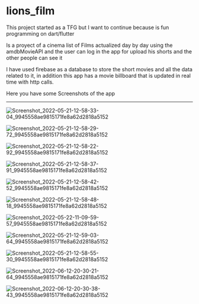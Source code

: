 # lions_film

This project started as a TFG but I want to continue because is fun programming on dart/flutter

Is a proyect of a cinema list of Films actualized day by day using the amdbMovieAPI and the user can log in the app for upload his shorts 
and the other people can see it

I have used firebase as a database to store the short movies and all the data related to it, 
in addition this app has a movie billboard that is updated in real time with http calls.

Here you have some Screenshots of the app

----------------------------------------------------------------------------------------------------------------------------------------------------------------------------------------------------------------------------------------------------------------------------------------------------------------------------------------------

![Screenshot_2022-05-21-12-58-33-04_9945558ae9815171fe8a62d2818a5152](https://user-images.githubusercontent.com/85117845/182575639-5969de2f-2d18-45a9-b81c-016249b5c6d7.jpg)


![Screenshot_2022-05-21-12-58-29-72_9945558ae9815171fe8a62d2818a5152](https://user-images.githubusercontent.com/85117845/182575646-3df1cd85-a1ee-4809-911c-91bc82867784.jpg)


![Screenshot_2022-05-21-12-58-22-92_9945558ae9815171fe8a62d2818a5152](https://user-images.githubusercontent.com/85117845/182575657-a6f17c6d-b69e-49f3-8572-882292b26933.jpg)


![Screenshot_2022-05-21-12-58-37-91_9945558ae9815171fe8a62d2818a5152](https://user-images.githubusercontent.com/85117845/182575748-d266e47b-eb14-4349-bc39-0cf708517893.jpg)


![Screenshot_2022-05-21-12-58-42-52_9945558ae9815171fe8a62d2818a5152](https://user-images.githubusercontent.com/85117845/182575750-ce714fa7-0b5d-4853-9b51-8aa675ffc801.jpg)


![Screenshot_2022-05-21-12-58-48-18_9945558ae9815171fe8a62d2818a5152](https://user-images.githubusercontent.com/85117845/182575756-900acf48-8c5a-41b6-884c-7afc9a551043.jpg)


![Screenshot_2022-05-22-11-09-59-57_9945558ae9815171fe8a62d2818a5152](https://user-images.githubusercontent.com/85117845/182575918-bef83dc3-2e11-4ba2-ac7b-401821afb5cc.jpg)


![Screenshot_2022-05-21-12-59-03-64_9945558ae9815171fe8a62d2818a5152](https://user-images.githubusercontent.com/85117845/182575941-ddc6b1e9-f749-4364-bb00-a296279dd323.jpg)


![Screenshot_2022-05-21-12-58-55-30_9945558ae9815171fe8a62d2818a5152](https://user-images.githubusercontent.com/85117845/182575967-c75e8c46-ac22-466b-83ec-feef944f3776.jpg)


![Screenshot_2022-06-12-20-30-21-64_9945558ae9815171fe8a62d2818a5152](https://user-images.githubusercontent.com/85117845/182576031-894f64d3-c2a4-4948-8b30-fcc72178ad10.jpg)


![Screenshot_2022-06-12-20-30-38-43_9945558ae9815171fe8a62d2818a5152](https://user-images.githubusercontent.com/85117845/182576040-e5d7ec47-92ea-4b9e-93ab-2f116f84cd75.jpg)
